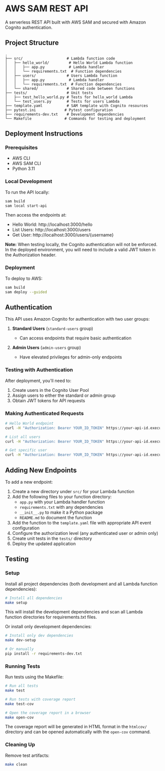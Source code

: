 # AWS SAM REST API

A serverless REST API built with AWS SAM and secured with Amazon Cognito authentication.

## Project Structure

```
.
├── src/                    # Lambda function code
│   ├── hello_world/         # Hello World Lambda function
│   │   ├── app.py           # Lambda handler
│   │   └── requirements.txt  # Function dependencies
│   ├── users/              # Users Lambda function
│   │   ├── app.py           # Lambda handler
│   │   └── requirements.txt  # Function dependencies
│   └── shared/             # Shared code between functions
├── tests/                  # Unit tests
│   ├── test_hello_world.py # Tests for hello_world Lambda
│   └── test_users.py       # Tests for users Lambda
├── template.yaml           # SAM template with Cognito resources
├── pytest.ini             # Pytest configuration
├── requirements-dev.txt    # Development dependencies
└── Makefile               # Commands for testing and deployment
```

## Deployment Instructions

### Prerequisites
- AWS CLI
- AWS SAM CLI
- Python 3.11

### Local Development

To run the API locally:

```bash
sam build
sam local start-api
```

Then access the endpoints at:
- Hello World: http://localhost:3000/hello
- List Users: http://localhost:3000/users
- Get User: http://localhost:3000/users/{username}

**Note:** When testing locally, the Cognito authentication will not be enforced. In the deployed environment, you will need to include a valid JWT token in the Authorization header.

### Deployment

To deploy to AWS:

```bash
sam build
sam deploy --guided
```

## Authentication

This API uses Amazon Cognito for authentication with two user groups:

1. **Standard Users** (`standard-users` group)
   - Can access endpoints that require basic authentication

2. **Admin Users** (`admin-users` group)
   - Have elevated privileges for admin-only endpoints

### Testing with Authentication

After deployment, you'll need to:

1. Create users in the Cognito User Pool
2. Assign users to either the standard or admin group
3. Obtain JWT tokens for API requests

### Making Authenticated Requests

```bash
# Hello World endpoint
curl -H "Authorization: Bearer YOUR_ID_TOKEN" https://your-api-id.execute-api.region.amazonaws.com/Prod/hello

# List all users
curl -H "Authorization: Bearer YOUR_ID_TOKEN" https://your-api-id.execute-api.region.amazonaws.com/Prod/users

# Get specific user
curl -H "Authorization: Bearer YOUR_ID_TOKEN" https://your-api-id.execute-api.region.amazonaws.com/Prod/users/username
```

## Adding New Endpoints

To add a new endpoint:
1. Create a new directory under `src/` for your Lambda function
2. Add the following files to your function directory:
   - `app.py` with your Lambda handler function
   - `requirements.txt` with any dependencies
   - `__init__.py` to make it a Python package
   - `README.md` to document the function
3. Add the function to the `template.yaml` file with appropriate API event configuration
4. Configure the authorization level (any authenticated user or admin only)
5. Create unit tests in the `tests/` directory
6. Deploy the updated application

## Testing

### Setup

Install all project dependencies (both development and all Lambda function dependencies):

```bash
# Install all dependencies
make setup
```

This will install the development dependencies and scan all Lambda function directories for requirements.txt files.

Or install only development dependencies:

```bash
# Install only dev dependencies
make dev-setup

# Or manually
pip install -r requirements-dev.txt
```

### Running Tests

Run tests using the Makefile:

```bash
# Run all tests
make test

# Run tests with coverage report
make test-cov

# Open the coverage report in a browser
make open-cov
```

The coverage report will be generated in HTML format in the `htmlcov/` directory and can be opened automatically with the `open-cov` command.

### Cleaning Up

Remove test artifacts:

```bash
make clean
```